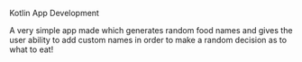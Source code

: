 Kotlin App Development

A very simple app made which generates random food names and gives the user ability to add custom names in order to make a random decision as to what to eat!

